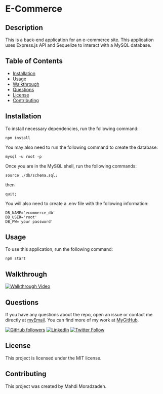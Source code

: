 # E-Commerce

## Description
This is a back-end application for an e-commerce site. This application uses Express.js API and Sequelize to interact with a MySQL database.

## Table of Contents
* [Installation](#installation)
* [Usage](#usage)
* [Walkthrough](#walkthrough)
* [Questions](#questions)
* [License](#license)
* [Contributing](#contributing)

## Installation
To install necessary dependencies, run the following command:

```
npm install
```

You may also need to run the following command to create the database:

```
mysql -u root -p
```

Once you are in the MySQL shell, run the following commands:

```
source ./db/schema.sql;
```
then
```
quit;
```

You will also need to create a .env file with the following information:

```
DB_NAME='ecommerce_db'
DB_USER='root'
DB_PW='your password'
```

## Usage
To use this application, run the following command:

```
npm start
```

## Walkthrough
[![Walkthrough Video](https://img.youtube.com/vi/3Q8Q1Z6q3ZM/0.jpg)](www.google.com)

## Questions
If you have any questions about the repo, open an issue or contact me directly at <a href="mailto:morad97mm@gmail.com">myEmail</a>. You can find more of my work at [MyGitHub](https://github.com/Mahdi-Moradzadeh).

[![GitHub followers](https://img.shields.io/github/followers/Mahdi-Moradzadeh.svg?style=social&label=Follow)](https://github.com/login?return_to=https%3A%2F%2Fgithub.com%2FMahdi-Moradzadeh)
[![LinkedIn](https://img.shields.io/badge/LinkedIn-MyProfile-blue.svg)](https://www.linkedin.com/in/mahdimoradzadeh/)
[![Twitter Follow](https://img.shields.io/twitter/follow/7H3_3M.svg?style=social)](https://twitter.com/7H3_3M)

## License
This project is licensed under the MIT license.

## Contributing
This project was created by Mahdi Moradzadeh.
